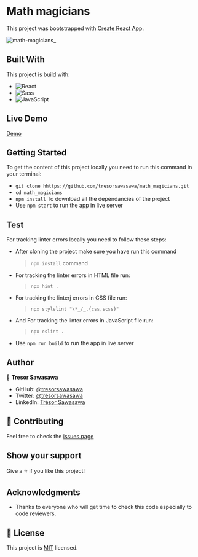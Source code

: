 # Math magicians

This project was bootstrapped with [Create React App](https://github.com/facebook/create-react-app).

![math-magicians_]()

## Built With

This project is build with:

- ![React](https://img.shields.io/badge/-React-000000?style=flat&logo=react)
- ![Sass](https://img.shields.io/badge/-Sass-000000?style=flat&logo=sass&logoColor=ffffff&labelColor=%23CC6699)
- ![JavaScript](https://img.shields.io/badge/-JavaScript-000000?style=flat&logo=javascript)

## Live Demo

[Demo](https://tresorsawasawa.github.io/math_magicians/)

## Getting Started

To get the content of this project locally you need to run this command in your terminal:

- `git clone hhttps://github.com/tresorsawasawa/math_magicians.git`
- `cd math_magicians`
- `npm install` To download all the dependancies of the project
- Use `npm start` to run the app in live server

## Test

For tracking linter errors locally you need to follow these steps:

- After cloning the project make sure you have run this command

  > `npm install` command

- For tracking the linter errors in HTML file run:

  > `npx hint .`

- For tracking the linterj errors in CSS file run:

  > `npx stylelint "\*_/_.{css,scss}"`

- And For tracking the linter errors in JavaScript file run:

  > `npx eslint .`

- Use `npm run build` to run the app in live server

## Author

👤 **Tresor Sawasawa**

- GitHub: [@tresorsawasawa](https://github.com/tresorsawasawa)
- Twitter: [@tresorsawasawa](https://twitter.com/TresorSawasawa)
- LinkedIn: [Trésor Sawasawa](https://www.linkedin.com/in/tr%C3%A9sor-sawasawa-43745320b/)

## :handshake: Contributing

Feel free to check the [issues page](https://github.com/tresorsawasawa/math_magicians/issues)

## Show your support

Give a :star: if you like this project!

## Acknowledgments

- Thanks to everyone who will get time to check this code especially to code reviewers.

## 📝 License

This project is [MIT](./MIT.md) licensed.
